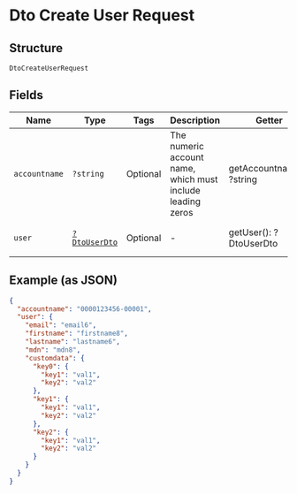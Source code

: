 
# Dto Create User Request

## Structure

`DtoCreateUserRequest`

## Fields

| Name | Type | Tags | Description | Getter | Setter |
|  --- | --- | --- | --- | --- | --- |
| `accountname` | `?string` | Optional | The numeric account name, which must include leading zeros | getAccountname(): ?string | setAccountname(?string accountname): void |
| `user` | [`?DtoUserDto`](../../doc/models/dto-user-dto.md) | Optional | - | getUser(): ?DtoUserDto | setUser(?DtoUserDto user): void |

## Example (as JSON)

```json
{
  "accountname": "0000123456-00001",
  "user": {
    "email": "email6",
    "firstname": "firstname8",
    "lastname": "lastname6",
    "mdn": "mdn8",
    "customdata": {
      "key0": {
        "key1": "val1",
        "key2": "val2"
      },
      "key1": {
        "key1": "val1",
        "key2": "val2"
      },
      "key2": {
        "key1": "val1",
        "key2": "val2"
      }
    }
  }
}
```

